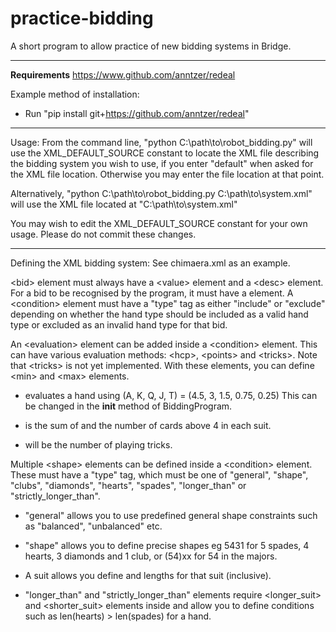 # practice-bidding
A short program to allow practice of new bidding systems in Bridge.

-------------------------------------------------------------------------------
__Requirements__
https://www.github.com/anntzer/redeal

Example method of installation:
 - Run "pip install git+https://github.com/anntzer/redeal"

-------------------------------------------------------------------------------
Usage:
From the command line, "python C:\path\to\robot_bidding.py" will use the
XML_DEFAULT_SOURCE constant to locate the XML file describing the bidding
system you wish to use, if you enter "default" when asked for the XML file
location. Otherwise you may enter the file location at that point.

Alternatively, "python C:\path\to\robot_bidding.py C:\path\to\system.xml"
will use the XML file located at "C:\path\to\system.xml"

You may wish to edit the XML_DEFAULT_SOURCE constant for your own usage.
Please do not commit these changes.

-------------------------------------------------------------------------------
Defining the XML bidding system:
See chimaera.xml as an example.

&lt;bid&gt; element must always have a &lt;value&gt; element and a &lt;desc&gt;
element. For a bid to be recognised by the program, it must have a <condition>
element. A &lt;condition&gt; element must have a "type" tag as either "include"
or "exclude" depending on whether the hand type should be included as a valid
hand type or excluded as an invalid hand type for that bid.

An &lt;evaluation&gt; element can be added inside a &lt;condition&gt; element.
This can have various evaluation methods: &lt;hcp&gt;, &lt;points&gt; and
&lt;tricks&gt;. Note that &lt;tricks&gt; is not yet implemented.
With these elements, you can define &lt;min&gt; and &lt;max&gt; elements.

  - <hcp> evaluates a hand using (A, K, Q, J, T) = (4.5, 3, 1.5, 0.75, 0.25)
    This can be changed in the __init__ method of BiddingProgram.

  - <points> is the sum of <hcp> and the number of cards above 4 in each suit.

  - <tricks> will be the number of playing tricks.

Multiple &lt;shape&gt; elements can be defined inside a &lt;condition&gt; element. These
must have a "type" tag, which must be one of "general", "shape", "clubs",
"diamonds", "hearts", "spades", "longer_than" or "strictly_longer_than".

  - "general" allows you to use predefined general shape constraints such as
    "balanced", "unbalanced" etc.

  - "shape" allows you to define precise shapes eg 5431 for 5 spades, 4 hearts,
    3 diamonds and 1 club, or (54)xx for 54 in the majors.

  - A suit allows you define <min> and <max> lengths for that suit (inclusive).

  - "longer_than" and "strictly_longer_than" <shape> elements require
    <longer_suit> and <shorter_suit> elements inside and allow you to define
    conditions such as len(hearts) > len(spades) for a hand.